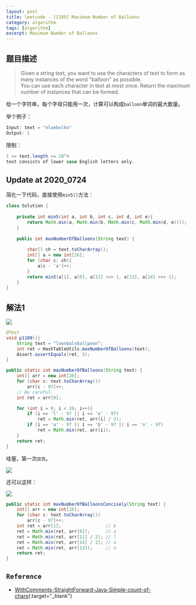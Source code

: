 ```yaml
---
layout: post
title: leetcode - [1189] Maximum Number of Balloons
category: algorithm
tags: [algorithm]
excerpt: Maximum Number of Balloons
---
```


## 题目描述  

> Given a string text, you want to use the characters of text to form as many instances of the word "balloon" as possible.  
> You can use each character in text at most once. Return the maximum number of instances that can be formed.  

给一个字符串，每个字母只能用一次，计算可以构成`balloon`单词的最大数量。  


举个例子：  


``` java
Input: text = "nlaebolko"
Output: 1
```

限制：  

``` java
1 <= text.length <= 10^4
text consists of lower case English letters only.
```

## Update at 2020_0724  

简化一下代码，直接使用`min5()`方法：  

``` java
class Solution {
    
    private int min5(int a, int b, int c, int d, int e){
        return Math.min(a, Math.min(b, Math.min(c, Math.min(d, e))));
    }
    
    public int maxNumberOfBalloons(String text) {
        
        char[] ch = text.toCharArray();
        int[] a = new int[26];
        for (char c: ch){
            a[c - 'a']++;
        }
        return min5(a[1], a[0], a[11] >>> 1, a[13], a[14] >>> 1);
    }
}
```

## 解法1  

![](https://yyc-images.oss-cn-beijing.aliyuncs.com/1189_arr.png)  


``` java
@Test
void p1189(){
    String text = "loonbalxballpoon";
    int ret = HashTableUtils.maxNumberOfBalloons(text);
    Assert.assertEquals(ret, 2);
}

public static int maxNumberOfBalloons(String text) {
    int[] arr = new int[26];
    for (char c: text.toCharArray())
        arr[c - 97]++;
    // Be careful.
    int ret = arr[0];

    for (int i = 0; i < 26; i++){
        if (i == 'l' - 97 || i == 'o' - 97)
            ret = Math.min(ret, arr[i] / 2);
        if (i == 'a' - 97 || i == 'b' - 97 || i == 'n' - 97)
            ret = Math.min(ret, arr[i]);
    }
    return ret;
}
```

哇塞，第一次`双百`。  

![](https://yyc-images.oss-cn-beijing.aliyuncs.com/double_one_hundred.png)  


还可以这样：  

![](https://yyc-images.oss-cn-beijing.aliyuncs.com/alpha.png)  

``` java
public static int maxNumberOfBalloonsConcisely(String text) {
    int[] arr = new int[26];
    for (char c: text.toCharArray())
        arr[c - 97]++;
    int ret = arr[1];                 // b
    ret = Math.min(ret, arr[0]);      // a
    ret = Math.min(ret, arr[11] / 2); // l
    ret = Math.min(ret, arr[14] / 2); // o
    ret = Math.min(ret, arr[13]);     // n
    return ret;
}
```

## `Reference`  
- [WithComments-StraightForward-Java-Simple-count-of-chars](https://leetcode.com/problems/maximum-number-of-balloons/discuss/382401/WithComments-StraightForward-Java-Simple-count-of-chars){:target="_blank"}  